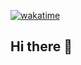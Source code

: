 [![wakatime](https://wakatime.com/badge/user/f6c2b2b0-8204-4aa1-9afc-c9ceaf8192b5/project/acb05d32-8535-4565-816d-f84c745c7362.svg)](https://wakatime.com/badge/user/f6c2b2b0-8204-4aa1-9afc-c9ceaf8192b5/project/acb05d32-8535-4565-816d-f84c745c7362)

## Hi there 👋

<!--

**Here are some ideas to get you started:**

🙋‍♀️ A short introduction - what is your organization all about?
🌈 Contribution guidelines - how can the community get involved?
👩‍💻 Useful resources - where can the community find your docs? Is there anything else the community should know?
🍿 Fun facts - what does your team eat for breakfast?
🧙 Remember, you can do mighty things with the power of [Markdown](https://docs.github.com/github/writing-on-github/getting-started-with-writing-and-formatting-on-github/basic-writing-and-formatting-syntax)
-->
